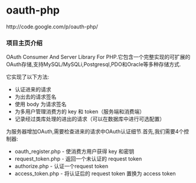 # oauth-php

http:\/\/code.google.com\/p\/oauth-php\/

### 项目主页介绍

OAuth Consumer And Server Library For PHP.它包含一个完整实现的可扩展的OAuth存储,支持MySQL\/MySQLi,Postgresql,PDO和Oracle等多种存储方式.

它实现了以下方法:

* 认证进来的请求
* 为出去的请求签名
* 使用 body 为请求签名
* 为多用户管理消费方的 key 和 token（服务端和消费端）
* 记录经过类库处理的进出的请求（可以在数据库中进行可选配置）

为服务器增加OAuth,需要检查进来的请求中OAuth认证细节.首先,我们需要4个控制器:

* oauth\_register.php - 使消费方用户获得 key 和密钥
* request\_token.php - 返回一个未认证的 request token
* authorize.php - 认证一个request token
* access\_token.php - 将认证后的 request token 置换为 access token

